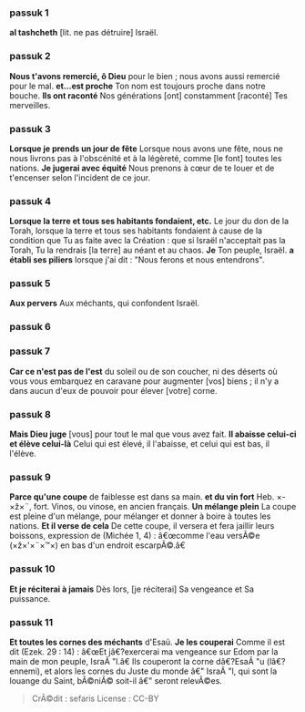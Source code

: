 
### passuk 1
<b>al tashcheth</b> [lit. ne pas détruire] Israël.

### passuk 2
<b>Nous t'avons remercié, ô Dieu</b> pour le bien ; nous avons aussi remercié pour le mal. <b>et...est proche</b> Ton nom est toujours proche dans notre bouche.
<b>Ils ont raconté</b> Nos générations [ont] constamment [raconté] Tes merveilles.

### passuk 3
<b>Lorsque je prends un jour de fête</b> Lorsque nous avons une fête, nous ne nous livrons pas à l'obscénité et à la légèreté, comme [le font] toutes les nations.
<b>Je jugerai avec équité</b> Nous prenons à cœur de te louer et de t'encenser selon l'incident de ce jour.

### passuk 4
<b>Lorsque la terre et tous ses habitants fondaient, etc.</b> Le jour du don de la Torah, lorsque la terre et tous ses habitants fondaient à cause de la condition que Tu as faite avec la Création : que si Israël n'acceptait pas la Torah, Tu la rendrais [la terre] au néant et au chaos.
<b>Je</b> Ton peuple, Israël. <b>a établi ses piliers</b> lorsque j'ai dit : "Nous ferons et nous entendrons".

### passuk 5
<b>Aux pervers</b> Aux méchants, qui confondent Israël.

### passuk 6

### passuk 7
<b>Car ce n'est pas de l'est</b> du soleil ou de son coucher, ni des déserts où vous vous embarquez en caravane pour augmenter [vos] biens ; il n'y a dans aucun d'eux de pouvoir pour élever [votre] corne.

### passuk 8
<b>Mais Dieu juge</b> [vous] pour tout le mal que vous avez fait.
<b>Il abaisse celui-ci et élève celui-là</b> Celui qui est élevé, il l'abaisse, et celui qui est bas, il l'élève.

### passuk 9
<b>Parce qu'une coupe</b> de faiblesse est dans sa main.
<b>et du vin fort</b> Heb. ×-×ž×¨, fort. Vinos, ou vinose, en ancien français.
<b>Un mélange plein</b> La coupe est pleine d'un mélange, pour mélanger et donner à boire à toutes les nations.
<b>Et il verse de cela</b> De cette coupe, il versera et fera jaillir leurs boissons, expression de (Michée 1, 4) : â€œcomme l'eau versÃ©e (×ž×'×¨×™×) en bas d'un endroit escarpÃ©.â€

### passuk 10
<b>Et je réciterai à jamais</b> Dès lors, [je réciterai] Sa vengeance et Sa puissance.

### passuk 11
<b>Et toutes les cornes des méchants</b> d'Esaü.
<b>Je les couperai</b> Comme il est dit (Ezek. 29 : 14) : â€œEt jâ€?exercerai ma vengeance sur Edom par la main de mon peuple, IsraÃ "l.â€ Ils couperont la corne dâ€?EsaÃ "u (lâ€?ennemi), et alors les cornes du Juste du monde â€" IsraÃ "l, qui sont la louange du Saint, bÃ©niÃ© soit-il â€" seront relevÃ©es.

>CrÃ©dit : sefaris
>License : CC-BY